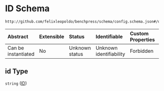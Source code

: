 # ID Schema

```txt
http://github.com/felixleopoldo/benchpress/schema/config.schema.json#/definitions/trilearn_cta/properties/id
```



| Abstract            | Extensible | Status         | Identifiable            | Custom Properties | Additional Properties | Access Restrictions | Defined In                                                                    |
| :------------------ | :--------- | :------------- | :---------------------- | :---------------- | :-------------------- | :------------------ | :---------------------------------------------------------------------------- |
| Can be instantiated | No         | Unknown status | Unknown identifiability | Forbidden         | Allowed               | none                | [config.schema.json*](../../../out/config.schema.json "open original schema") |

## id Type

`string` ([ID](config-definitions-cta-decomposable-graph-sampling-properties-id.md))
